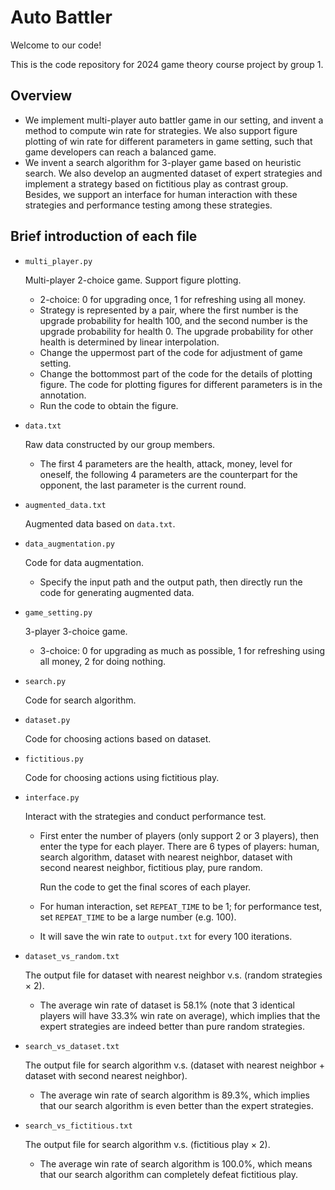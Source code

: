 # Auto Battler
Welcome to our code!

This is the code repository for 2024 game theory course project by group 1.

## Overview

- We implement multi-player auto battler game in our setting, and invent a method to compute win rate for strategies. We also support figure plotting of win rate for different parameters in game setting, such that game developers can reach a balanced game.
- We invent a search algorithm for 3-player game based on heuristic search. We also develop an augmented dataset of expert strategies and implement a strategy based on fictitious play as contrast group. Besides, we support an interface for human interaction with these strategies and performance testing among these strategies.

## Brief introduction of each file

- `multi_player.py` 

  Multi-player 2-choice game. Support figure plotting.

  - 2-choice: 0 for upgrading once, 1 for refreshing using all money.
  - Strategy is represented by a pair, where the first number is the upgrade probability for health 100, and the second number is the upgrade probability for health 0. The upgrade probability for other health is determined by linear interpolation.
  - Change the uppermost part of the code for adjustment of game setting.
  - Change the bottommost part of the code for the details of plotting figure. The code for plotting figures for different parameters is in the annotation.
  - Run the code to obtain the figure.

- `data.txt` 

  Raw data constructed by our group members.

  - The first 4 parameters are the health, attack, money, level for oneself, the following 4 parameters are the counterpart for the opponent, the last parameter is the current round.

- `augmented_data.txt` 

  Augmented data based on `data.txt`.

- `data_augmentation.py`

  Code for data augmentation.

  - Specify the input path and the output path, then directly run the code for generating augmented data.

- `game_setting.py`

  3-player 3-choice game.

  - 3-choice: 0 for upgrading as much as possible, 1 for refreshing using all money, 2 for doing nothing.

- `search.py`

  Code for search algorithm.

- `dataset.py`

  Code for choosing actions based on dataset.

- `fictitious.py`

  Code for choosing actions using fictitious play.

- `interface.py`

  Interact with the strategies and conduct performance test.

  - First enter the number of players (only support 2 or 3 players), then enter the type for each player. There are 6 types of players: human, search algorithm, dataset with nearest neighbor, dataset with second nearest neighbor, fictitious play, pure random.

    Run the code to get the final scores of each player.

  - For human interaction, set `REPEAT_TIME` to be 1; for performance test, set `REPEAT_TIME` to be a large number (e.g. 100).
  
  - It will save the win rate to `output.txt` for every 100 iterations.

- `dataset_vs_random.txt`

  The output file for dataset with nearest neighbor v.s. (random strategies $\times$​​ 2).

  - The average win rate of dataset is 58.1% (note that 3 identical players will have 33.3% win rate on average), which implies that the expert strategies are indeed better than pure random strategies.

- `search_vs_dataset.txt`

  The output file for search algorithm v.s. (dataset with nearest neighbor + dataset with second nearest neighbor).

  - The average win rate of search algorithm is 89.3%, which implies that our search algorithm is even better than the expert strategies.

- `search_vs_fictitious.txt`

  The output file for search algorithm v.s. (fictitious play $\times$​ 2).
  
  - The average win rate of search algorithm is 100.0%, which means that our search algorithm can completely defeat fictitious play.
